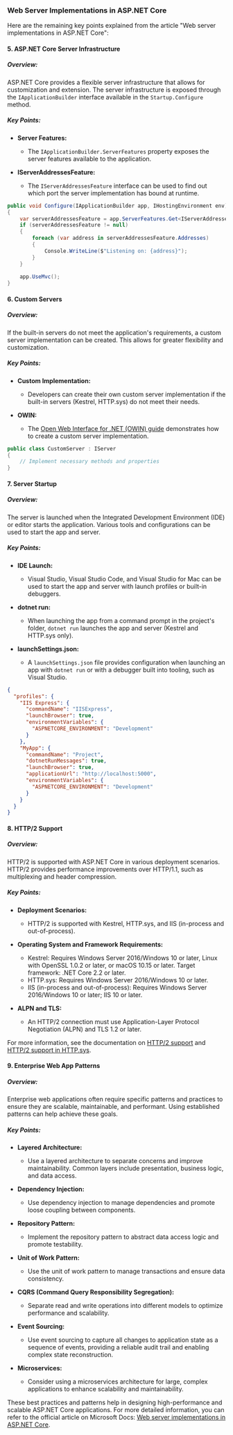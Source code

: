 ### Web Server Implementations in ASP.NET Core

Here are the remaining key points explained from the article "Web server implementations in ASP.NET Core":

#### 5. ASP.NET Core Server Infrastructure

##### Overview:
ASP.NET Core provides a flexible server infrastructure that allows for customization and extension. The server infrastructure is exposed through the `IApplicationBuilder` interface available in the `Startup.Configure` method.

##### Key Points:
- **Server Features:**
  - The `IApplicationBuilder.ServerFeatures` property exposes the server features available to the application.
  
- **IServerAddressesFeature:**
  - The `IServerAddressesFeature` interface can be used to find out which port the server implementation has bound at runtime.

```csharp name=Startup.cs
public void Configure(IApplicationBuilder app, IHostingEnvironment env)
{
    var serverAddressesFeature = app.ServerFeatures.Get<IServerAddressesFeature>();
    if (serverAddressesFeature != null)
    {
        foreach (var address in serverAddressesFeature.Addresses)
        {
            Console.WriteLine($"Listening on: {address}");
        }
    }
    
    app.UseMvc();
}
```

#### 6. Custom Servers

##### Overview:
If the built-in servers do not meet the application's requirements, a custom server implementation can be created. This allows for greater flexibility and customization.

##### Key Points:
- **Custom Implementation:**
  - Developers can create their own custom server implementation if the built-in servers (Kestrel, HTTP.sys) do not meet their needs.
  
- **OWIN:**
  - The [Open Web Interface for .NET (OWIN) guide](xref:fundamentals/owin) demonstrates how to create a custom server implementation.

```csharp name=CustomServer.cs
public class CustomServer : IServer
{
    // Implement necessary methods and properties
}
```

#### 7. Server Startup

##### Overview:
The server is launched when the Integrated Development Environment (IDE) or editor starts the application. Various tools and configurations can be used to start the app and server.

##### Key Points:
- **IDE Launch:**
  - Visual Studio, Visual Studio Code, and Visual Studio for Mac can be used to start the app and server with launch profiles or built-in debuggers.

- **dotnet run:**
  - When launching the app from a command prompt in the project's folder, `dotnet run` launches the app and server (Kestrel and HTTP.sys only).

- **launchSettings.json:**
  - A `launchSettings.json` file provides configuration when launching an app with `dotnet run` or with a debugger built into tooling, such as Visual Studio.

```json name=launchSettings.json
{
  "profiles": {
    "IIS Express": {
      "commandName": "IISExpress",
      "launchBrowser": true,
      "environmentVariables": {
        "ASPNETCORE_ENVIRONMENT": "Development"
      }
    },
    "MyApp": {
      "commandName": "Project",
      "dotnetRunMessages": true,
      "launchBrowser": true,
      "applicationUrl": "http://localhost:5000",
      "environmentVariables": {
        "ASPNETCORE_ENVIRONMENT": "Development"
      }
    }
  }
}
```

#### 8. HTTP/2 Support

##### Overview:
HTTP/2 is supported with ASP.NET Core in various deployment scenarios. HTTP/2 provides performance improvements over HTTP/1.1, such as multiplexing and header compression.

##### Key Points:
- **Deployment Scenarios:**
  - HTTP/2 is supported with Kestrel, HTTP.sys, and IIS (in-process and out-of-process).

- **Operating System and Framework Requirements:**
  - Kestrel: Requires Windows Server 2016/Windows 10 or later, Linux with OpenSSL 1.0.2 or later, or macOS 10.15 or later. Target framework: .NET Core 2.2 or later.
  - HTTP.sys: Requires Windows Server 2016/Windows 10 or later.
  - IIS (in-process and out-of-process): Requires Windows Server 2016/Windows 10 or later; IIS 10 or later.

- **ALPN and TLS:**
  - An HTTP/2 connection must use Application-Layer Protocol Negotiation (ALPN) and TLS 1.2 or later.

For more information, see the documentation on [HTTP/2 support](https://docs.microsoft.com/en-us/aspnet/core/fundamentals/servers/kestrel/http2) and [HTTP/2 support in HTTP.sys](https://docs.microsoft.com/en-us/aspnet/core/fundamentals/servers/httpsys#http2-support).

#### 9. Enterprise Web App Patterns

##### Overview:
Enterprise web applications often require specific patterns and practices to ensure they are scalable, maintainable, and performant. Using established patterns can help achieve these goals.

##### Key Points:
- **Layered Architecture:**
  - Use a layered architecture to separate concerns and improve maintainability. Common layers include presentation, business logic, and data access.

- **Dependency Injection:**
  - Use dependency injection to manage dependencies and promote loose coupling between components.

- **Repository Pattern:**
  - Implement the repository pattern to abstract data access logic and promote testability.

- **Unit of Work Pattern:**
  - Use the unit of work pattern to manage transactions and ensure data consistency.

- **CQRS (Command Query Responsibility Segregation):**
  - Separate read and write operations into different models to optimize performance and scalability.

- **Event Sourcing:**
  - Use event sourcing to capture all changes to application state as a sequence of events, providing a reliable audit trail and enabling complex state reconstruction.

- **Microservices:**
  - Consider using a microservices architecture for large, complex applications to enhance scalability and maintainability.

These best practices and patterns help in designing high-performance and scalable ASP.NET Core applications. For more detailed information, you can refer to the official article on Microsoft Docs: [Web server implementations in ASP.NET Core](https://docs.microsoft.com/en-us/aspnet/core/fundamentals/servers/index).